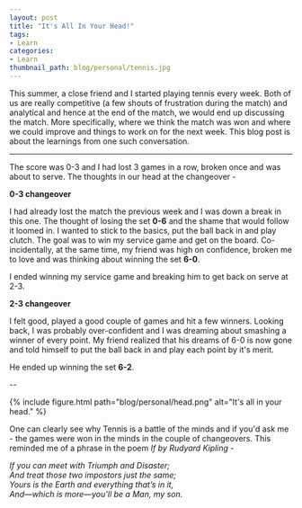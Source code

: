 ```yaml
---
layout: post
title: "It's All In Your Head!"
tags:
- Learn
categories:
- Learn
thumbnail_path: blog/personal/tennis.jpg
---
```


This summer, a close friend and I started playing tennis every week. Both of us are really competitive (a few shouts of frustration during the match) and analytical and hence at the end of the match, we would end up discussing the match. More specifically, where we think the match was won and where we could improve and things to work on for the next week. This blog post is about the learnings from one such conversation.

---

The score was 0-3 and I had lost 3 games in a row, broken once and was about to serve. The thoughts in our head at the changeover - 

**0-3 changeover**

I had already lost the match the previous week and I was down a break in this one. The thought of losing the set **0-6** and the shame that would follow it loomed in. I wanted to stick to the basics, put the ball back in and play clutch. The goal was to win my service game and get on the board. Co-incidentally, at the same time, my friend was high on confidence, broken me to love and was thinking about winning the set **6-0**.

I ended winning my service game and breaking him to get back on serve at 2-3. <br/>

**2-3 changeover**

I felt good, played a good couple of games and hit a few winners. Looking back, I was probably over-confident and I was dreaming about smashing a winner of every point. My friend realized that his dreams of 6-0 is now gone and told himself to put the ball back in and play each point by it's merit.

He ended up winning the set **6-2**.

--

{% include figure.html path="blog/personal/head.png" alt="It's all in your head." %}

One can clearly see why Tennis is a battle of the minds and if you'd ask me - the games were won in the minds in the couple of changeovers. This reminded me of a phrase in the poem *If by Rudyard Kipling* - 

*If you can meet with Triumph and Disaster; <br/>
  	And treat those two impostors just the same; <br/>
  Yours is the Earth and everything that’s in it, <br/>
  	And—which is more—you’ll be a Man, my son. <br/>*
